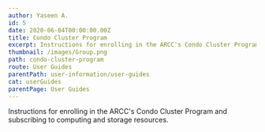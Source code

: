 ```yaml
---
author: Yaseen A.
id: 5
date: 2020-06-04T00:00:00.00Z
title: Condo Cluster Program
excerpt: Instructions for enrolling in the ARCC's Condo Cluster Program and subscribing to computing and storage resources.
thumbnail: /images/Group.png
path: condo-cluster-program
route: User Guides
parentPath: user-information/user-guides
cat: userGuides
parentPage: User Guides
---
```

Instructions for enrolling in the ARCC's Condo Cluster Program and subscribing to computing and storage resources.